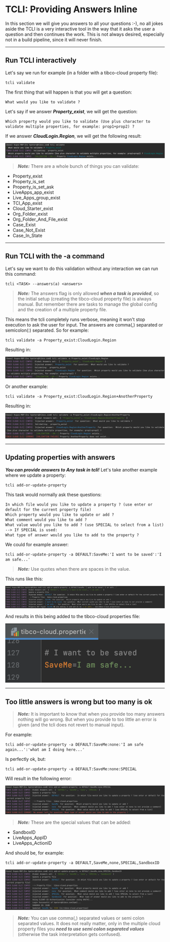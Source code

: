 # TCLI: Providing Answers Inline

In this section we will give you answers to all your questions :-), no all jokes aside the TCLI is a very interactive tool in the way that it asks the user a question and then continues the work. This is not always desired, especially not in a build pipeline, since it will never finish. 

---
## Run TCLI interactively

Let's say we run for example (in a folder with a tibco-cloud property file):

```console
tcli validate
```

The first thing that will happen is that you will get a question:

```console
What would you like to validate ?
```

Let's say if we answer ***Property_exist***, we will get the question:

```console
Which property would you like to validate (Use plus character to validate multiple properties, for example: prop1+prop2) ?
```

If we answer ***CloudLogin.Region***, we will get the following result:

![TCLI_Show_Links](imgs/006_Validate.png)

> ***Note:*** There are a whole bunch of things you can validate:

* Property_exist
* Property_is_set
* Property_is_set_ask
* LiveApps_app_exist
* Live_Apps_group_exist
* TCI_App_exist
* Cloud_Starter_exist
* Org_Folder_exist
* Org_Folder_And_File_exist
* Case_Exist
* Case_Not_Exist
* Case_In_State


---
## Run TCLI with the -a command
Let's say we want to do this validation without any interaction we can run this command:

```console
tcli <TASK> --answers(a) <answers>
```

> ***Note:*** The answers flag is only allowed ***when a task is provided***, so the initial setup (creating the tibco-cloud property file) is always manual. But remember there are tasks to manage the global config and the creation of a multiple property file.

This means the tcli completely runs verbose, meaning it won't stop execution to ask the user for input. The answers are comma(,) separated or semicolon(:) separated. So for example:

```console
tcli validate -a Property_exist:CloudLogin.Region
```

Resulting in:

![TCLI_Show_Links](imgs/006_Provide_Answers.png)

Or another example:

```console
tcli validate -a Property_exist:CloudLogin.Region+AnotherProperty
```

Resulting in:

![TCLI_Show_Links](imgs/006_Answers_Validation_Failed.png)

---
## Updating properties with answers

***You can provide answers to Any task in tcli!*** Let's take another example where we update a property:

```console
tcli add-or-update-property
```

This task would normally ask these questions:

```console
In which file would you like to update a property ? (use enter or default for the current property file)
Which property would you like to update or add ?
What comment would you like to add ?
What value would you like to add ? (use SPECIAL to select from a list)
--> If SPECIAL is used:
What type of answer would you like to add to the property ?
```

We could for example answer:

```console
tcli add-or-update-property -a DEFAULT:SaveMe:'I want to be saved':'I am safe...'
```
> ***Note:*** Use quotes when there are spaces in the value.

This runs like this:

![TCLI_Show_Links](imgs/006_Save_Me.png#zoom)

And results in this being added to the tibco-cloud properties file:

![TCLI_Show_Links](imgs/006_Saved.png#center)

---
## Too little answers is wrong but too many is ok

> ***Note:*** It is important to know that when you provide too many answers nothing will go wrong. But when you provide to too little an error is given (and the tcli does not revert to manual input).

For example:

```console
tcli add-or-update-property -a DEFAULT:SaveMe:none:'I am safe again...':'what am I doing here...'
```

Is perfectly ok, but:

```console
tcli add-or-update-property -a DEFAULT:SaveMe:none:SPECIAL
```

Will result in the following error:

![TCLI_Show_Links](imgs/006_Too_little_Answers.png)

> ***Note:*** These are the special values that can be added:

* SandboxID
* LiveApps_AppID
* LiveApps_ActionID 

And should be, for example:

```console
tcli add-or-update-property -a DEFAULT,SaveMe,none,SPECIAL,SandboxID
```

![TCLI_Show_Links](imgs/006_Right_Answer.png)

> ***Note:*** You can use comma(,) separated values or semi colon separated values. It does not really matter, only in the multiple cloud property files you ***need to use semi colon separated values*** (otherwise the task interpretation gets confused). 
